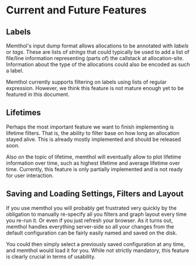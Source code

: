 # Current and Future Features


## Labels

Memthol's input dump format allows allocations to be annotated with *labels* or *tags*. These are
lists of *strings* that could typically be used to add a list of file/line information representing
(parts of) the callstack at allocation-site. Information about the type of the allocations could
also be encoded as such a label.

Memthol currently supports filtering on labels using lists of regular expression. However, we think
this feature is not mature enough yet to be featured in this document.

## Lifetimes

Perhaps the most important feature we want to finish implementing is lifetime filters. That is, the
ability to filter base on how long an allocation stayed alive. This is already mostly implemented
and should be released soon.

Also on the topic of lifetime, memthol will eventually allow to plot lifetime information over time,
such as highest lifetime and average lifetime over time. Currently, this feature is only partially
implemented and is not ready for user interaction.

## Saving and Loading Settings, Filters and Layout

If you use memthol you will probably get frustrated very quickly by the obligation to manually
re-specify all you filters and graph layout every time you re-run it. Or even if you just refresh
your browser. As it turns out, memthol handles everything server-side so all your changes from
the default configuration can be fairly easily named and saved on the disk.

You could then simply select a previously saved configuration at any time, and memthol would load it
for you. While not strictly mandatory, this feature is clearly crucial in terms of usability.
